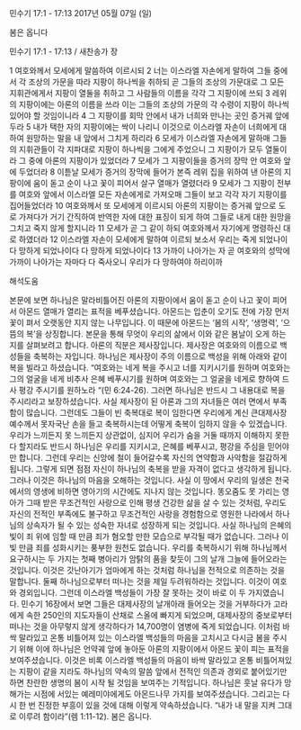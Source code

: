 민수기 17:1 - 17:13 
2017년 05월 07일 (일)

봄은 옵니다



민수기 17:1 - 17:13 / 새찬송가  장


1 여호와께서 모세에게 말씀하여 이르시되 2 너는 이스라엘 자손에게 말하여 그들 중에서 각 조상의 가문을 따라 지팡이 하나씩을 취하되 곧 그들의 조상의 가문대로 그 모든 지휘관에게서 지팡이 열둘을 취하고 그 사람들의 이름을 각각 그 지팡이에 쓰되 3 레위의 지팡이에는 아론의 이름을 쓰라 이는 그들의 조상의 가문의 각 수령이 지팡이 하나씩 있어야 할 것임이니라 4 그 지팡이를 회막 안에서 내가 너희와 만나는 곳인 증거궤 앞에 두라 5 내가 택한 자의 지팡이에는 싹이 나리니 이것으로 이스라엘 자손이 너희에게 대하여 원망하는 말을 내 앞에서 그치게 하리라 6 모세가 이스라엘 자손에게 말하매 그들의 지휘관들이 각 지파대로 지팡이 하나씩을 그에게 주었으니 그 지팡이가 모두 열둘이라 그 중에 아론의 지팡이가 있었더라 7 모세가 그 지팡이들을 증거의 장막 안 여호와 앞에 두었더라 8 이튿날 모세가 증거의 장막에 들어가 본즉 레위 집을 위하여 낸 아론의 지팡이에 움이 돋고 순이 나고 꽃이 피어서 살구 열매가 열렸더라 9 모세가 그 지팡이 전부를 여호와 앞에서 이스라엘 모든 자손에게로 가져오매 그들이 보고 각각 자기 지팡이를 집어들었더라 10 여호와께서 또 모세에게 이르시되 아론의 지팡이는 증거궤 앞으로 도로 가져다가 거기 간직하여 반역한 자에 대한 표징이 되게 하여 그들로 내게 대한 원망을 그치고 죽지 않게 할지니라 11 모세가 곧 그 같이 하되 여호와께서 자기에게 명령하신 대로 하였더라 12 이스라엘 자손이 모세에게 말하여 이르되 보소서 우리는 죽게 되었나이다 망하게 되었나이다 다 망하게 되었나이다 13 가까이 나아가는 자 곧 여호와의 성막에 가까이 나아가는 자마다 다 죽사오니 우리가 다 망하여야 하리이까

해석도움





본문에 보면 하나님은 말라비틀어진 아론의 지팡이에서 움이 돋고 순이 나고 꽃이 피어서 아몬드 열매가 열리는 표적을 베푸셨습니다. 아몬드는 입춘이 오기도 전에 가장 먼저 꽃이 펴서 오랫동안 지지 않는 나무입니다. 이 때문에 아몬드는 ‘봄의 시작’, ‘생명력’, ‘으뜸의 복’을 상징합니다. 본문을 통해 무엇이 우리의 삶에서 이와 같은 봄날이 오게 하는지를 살펴보려고 합니다. 아론의 직분은 제사장입니다. 제사장은 여호와의 이름으로 백성들을 축복하는 자입니다. 하나님은 제사장이 주의 이름으로 백성을 위해 아래와 같이 복을 빌라고 하셨습니다. “여호와는 네게 복을 주시고 너를 지키시기를 원하며 여호와는 그의 얼굴을 네게 비추사 은혜 베푸시기를 원하며 여호와는 그 얼굴을 네게로 향하여 드사 평강 주시기를 원하노라 “(민 6:24-26). 그러면 하나님은 반드시 그 내용대로 복을 주시리라고 보장하셨습니다. 사실 제사장이 된 아론과 그의 자녀들은 여러 면에서 부족함이 많습니다. 그런데도 그들이 빈 축복대로 복이 임한다면 우리에게 계신 큰대제사장 예수께서 못자국난 손을 들고 축복하시는데 어떻게 축복이 임하지 않을 수 있겠습니다. 우리가 느끼든지 못 느끼든지 상관없이, 심지어 우리가 숨을 거둘 때까지 이해하지 못한다 할지라도 반드시 하나님은 우리를 지키시고, 은혜를 베푸시고, 평강을 주심을 믿어야만 합니다. 그런데 우리는 신앙에 철이 들어갈수록 자신의 연약함과 사악함을 절감하게 됩니다. 그렇게 되면 점점 자신이 하나님의 축복을 받을 자격이 없다고 생각하게 됩니다. 그러나 이것은 하나님의 마음을 오해하는 것입니다. 사실 이 땅에서 우리의 일생은 천국에서의 영생에 비하면 영아기의 시간에도 지나지 않는 것입니다. 똥오줌도 못 가리는 영아가 그때 받은 무조건적인 사랑으로 인해 평생 건강한 삶을 살 수 있는 것처럼, 우리도 자신의 전적인 부족에도 불구하고 무조건적인 사랑을 경험함으로 영원한 나라에서 하나님의 상속자가 될 수 있는 성숙한 자녀로 성장하게 되는 것입니다. 사실 하나님의 은혜의 빛이 죄 위에 임할 때 만큼 죄가 혐오할 만한 모습으로 부각될 때가 없습니다. 그러나 이 빛 만큼 죄를 성화시키는 풍부한 원천도 없습니다. 우리를 축복하시기 위해 하나님께서 요구하시는 두 가지는  첫째 병아리가 암탉의 품을 찾듯이 그의 날개 그늘에 들어오라는 것입니다. 이것은 갓난아기가 엄마에게 하는 것처럼 하나님을 전적으로 의존하는 것을 말합니다. 둘째 하나님으로부터 떠나는 것을 제일 두려워하라는 것입니다. 이것이 여호와 경외입니다. 그런데 이스라엘 백성들이 가장 잘 못하는 것이 바로 이 두 가지였습니다. 민수기 16장에서 보면 그들은 대제사장의 날개아래 들어오는 것을 거부하다가 고라에게 속한 250인의 지도자들이 산채로 스올에 빠지게 되었으며, 대제사장의 중보로부터 떠나는 것을 아무렇지 않게 생각하다가 14,700명이 염병에 죽게 되었습니다.  이처럼 바싹 말라있고 온통 비틀어져 있는 이스라엘 백성들의 마음을 고치시고 다시금 봄을 주시기 위해 이에 하나님은 언약궤 앞에 놓아둔 아론의 지팡이에서 아몬드 꽃이 피는 표적을 보여주셨습니다. 이것은 비록 이스라엘 백성들의 마음이 바싹 말라있고 온통 비틀어져있는 지팡이 같을 지라도 하나님의 약속의 말씀 앞에서 전적인 의존과 경외로 붙어있기만 하면 찬란한 생명의 봄이 시작 될 것임을 보여주는 기적입니다. 하나님은 훗날 유다가 망해가는 시점에 서있는 예레미야에게도 아몬드나무 가지를 보여주셨습니다. 그리고는 다시 한 번 진정한 부흥이 있을 것에 대해 이렇게 약속하셨습니다. “내가 내 말을 지켜 그대로 이루려 함이라”(렘 1:11-12). 봄은 옵니다.